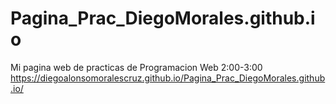 # Pagina_Prac_DiegoMorales.github.io
Mi pagina web de practicas de Programacion Web 2:00-3:00 
https://diegoalonsomoralescruz.github.io/Pagina_Prac_DiegoMorales.github.io/
